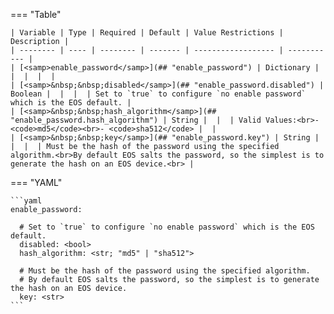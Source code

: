 <!--
  ~ Copyright (c) 2024 Arista Networks, Inc.
  ~ Use of this source code is governed by the Apache License 2.0
  ~ that can be found in the LICENSE file.
  -->
=== "Table"

    | Variable | Type | Required | Default | Value Restrictions | Description |
    | -------- | ---- | -------- | ------- | ------------------ | ----------- |
    | [<samp>enable_password</samp>](## "enable_password") | Dictionary |  |  |  |  |
    | [<samp>&nbsp;&nbsp;disabled</samp>](## "enable_password.disabled") | Boolean |  |  |  | Set to `true` to configure `no enable password` which is the EOS default. |
    | [<samp>&nbsp;&nbsp;hash_algorithm</samp>](## "enable_password.hash_algorithm") | String |  |  | Valid Values:<br>- <code>md5</code><br>- <code>sha512</code> |  |
    | [<samp>&nbsp;&nbsp;key</samp>](## "enable_password.key") | String |  |  |  | Must be the hash of the password using the specified algorithm.<br>By default EOS salts the password, so the simplest is to generate the hash on an EOS device.<br> |

=== "YAML"

    ```yaml
    enable_password:

      # Set to `true` to configure `no enable password` which is the EOS default.
      disabled: <bool>
      hash_algorithm: <str; "md5" | "sha512">

      # Must be the hash of the password using the specified algorithm.
      # By default EOS salts the password, so the simplest is to generate the hash on an EOS device.
      key: <str>
    ```
